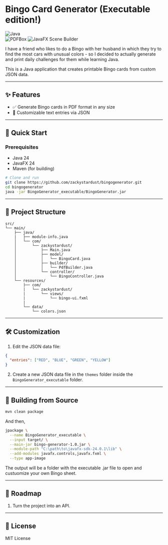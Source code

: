 # Bingo Card Generator (Executable edition!)

![Java](https://img.shields.io/badge/Java-17%2B-blue)  
![PDFBox](https://img.shields.io/badge/PDFBox-2.0.x-orange)
![JavaFX Scene Builder](https://img.shields.io/badge/JavaFX_Scene_Builder-17%2B-ff69b4)

I have a friend who likes to do a Bingo with her husband in which they try to find the most cars with unusual colors - so I decided to actually generate and print daily challenges for them while learning Java.

This is a Java application that creates printable Bingo cards from custom JSON data.

---

## ✨ Features
- ✅ Generate Bingo cards in PDF format in any size
- 🎨 Customizable text entries via JSON

---

## 🚀 Quick Start
### Prerequisites
- Java 24
- JavaFX 24
- Maven (for building)

```bash
# Clone and run  
git clone https://github.com/zackystardust/bingogenerator.git  
cd bingogenerator  
java -jar BingoGenerator_executable/BingoGenerator.jar  
```

---

## 📂 Project Structure
```
src/  
└── main/  
    ├── java/
    |   ├── module-info.java
    │   └── com/  
    │       └── zackystardust/  
    │           ├── Main.java           
    │           ├── model/              
    │           │   └── BingoCard.java  
    │           ├── builder/           
    │           │   └── PdfBuilder.java
    │           └── controller/
    │               └── BingoController.java
    └── resources/
        ├── com/
        |   └── zackystardust/
        |       └── views/
        |           └── bingo-ui.fxml
        |
        └── data/  
            └── colors.json 
```
---

## 🛠️ Customization
1. Edit the JSON data file:
```json
{  
  "entries": ["RED", "BLUE", "GREEN", "YELLOW"]  
}  
```

2. Create a new JSON data file in the `themes` folder inside the `BingoGenerator_executable` folder.

---

## 🔨 Building from Source
```bash
mvn clean package  
```
And then,
```bash
jpackage \
  --name BingoGenerator_executable \
  --input target/ \
  --main-jar bingo-generator-1.0.jar \
  --module-path "C:\path\to\javafx-sdk-24.0.1\lib" \
  --add-modules javafx.controls,javafx.fxml \
  --type app-image
```
The output will be a folder with the executable .jar file to open and custuomize your own Bingo sheet.

---

## 🎯 Roadmap
1. Turn the project into an API.

---

## 📜 License
MIT License  
